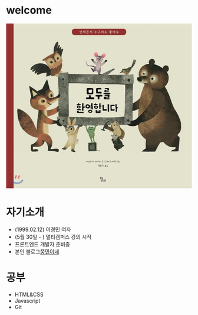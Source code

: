 # welcome
![환영](./환영.jpg)

# 자기소개
- (1999.02.12) 이경민 여자
- (5월 30일 - ) 멀티캠퍼스 강의 시작
-  프론트엔드 개발자 준비중
-  본인 블로그[쭝민이네](https://blog.naver.com/tlstj212)

# 공부
- HTML&CSS
- Javascript
- Git


